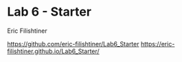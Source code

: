 # Lab 6 - Starter
Eric Filishtiner

https://github.com/eric-filishtiner/Lab6_Starter
https://eric-filishtiner.github.io/Lab6_Starter/
